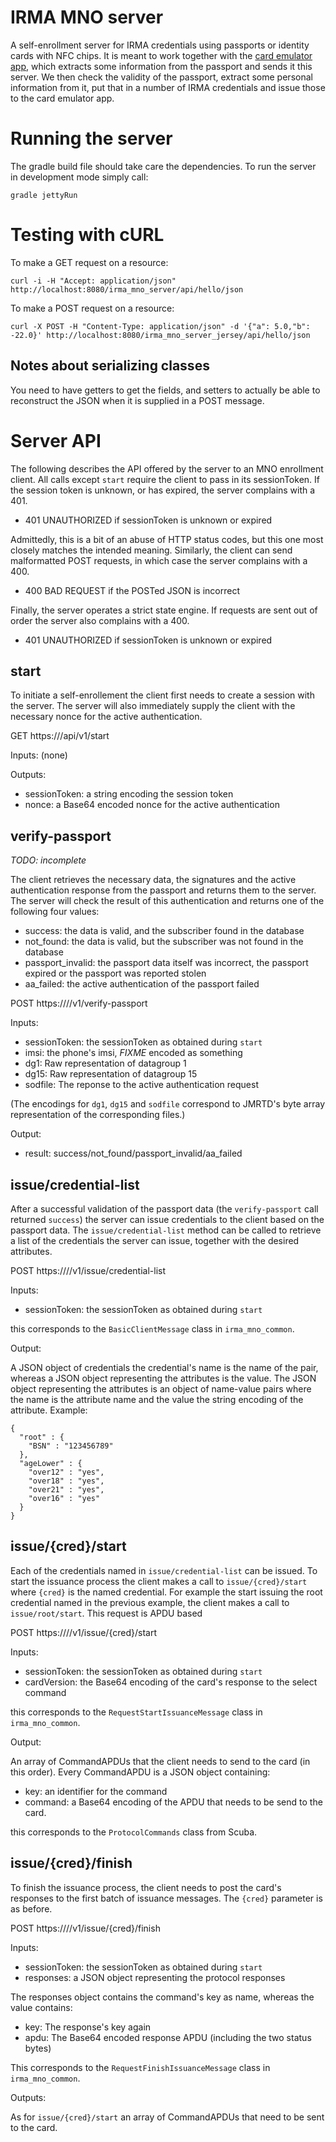# IRMA MNO server

A self-enrollment server for IRMA credentials using passports or identity cards with NFC chips. It is meant to work together with the [card emulator app](https://github.com/credentials/irma_android_cardemu), which extracts some information from the passport and sends it this server. We then check the validity of the passport, extract some personal information from it, put that in a number of IRMA credentials and issue those to the card emulator app.

# Running the server

The gradle build file should take care the dependencies. To run the server in development mode simply call:

    gradle jettyRun

# Testing with cURL

To make a GET request on a resource:

    curl -i -H "Accept: application/json" http://localhost:8080/irma_mno_server/api/hello/json

To make a POST request on a resource:

    curl -X POST -H "Content-Type: application/json" -d '{"a": 5.0,"b": -22.0}' http://localhost:8080/irma_mno_server_jersey/api/hello/json

## Notes about serializing classes

You need to have getters to get the fields, and setters to actually be able to reconstruct the JSON when it is supplied in a POST message.

# Server API

The following describes the API offered by the server to an MNO enrollment client. All calls except `start` require the client to pass in its sessionToken. If the session token is unknown, or has expired, the server complains with a 401.

 * 401 UNAUTHORIZED if sessionToken is unknown or expired

Admittedly, this is a bit of an abuse of HTTP status codes, but this one most closely matches the intended meaning. Similarly, the client can send malformatted POST requests, in which case the server complains with a 400.

 * 400 BAD REQUEST if the POSTed JSON is incorrect

Finally, the server operates a strict state engine. If requests are sent out of order the server also complains with a 400.

 * 401 UNAUTHORIZED if sessionToken is unknown or expired

## start

To initiate a self-enrollement the client first needs to create a session with the server. The server will also immediately supply the client with the necessary nonce for the active authentication.

GET https://<server>/api/v1/start

Inputs: (none)

Outputs:

 * sessionToken: a string encoding the session token
 * nonce: a Base64 encoded nonce for the active authentication

## verify-passport

*TODO: incomplete*

The client retrieves the necessary data, the signatures and the active authentication response from the passport and returns them to the server. The server will check the result of this authentication and returns one of the following four values:

 * success: the data is valid, and the subscriber found in the database
 * not_found: the data is valid, but the subscriber was not found in the database
 * passport_invalid: the passport data itself was incorrect, the passport expired or the passport was reported stolen
 * aa_failed: the active authentication of the passport failed

POST https://<server>/<api>/v1/verify-passport

Inputs:

 * sessionToken: the sessionToken as obtained during `start`
 * imsi: the phone's imsi, *FIXME* encoded as something
 * dg1: Raw representation of datagroup 1
 * dg15: Raw representation of datagroup 15
 * sodfile: The reponse to the active authentication request

(The encodings for `dg1`, `dg15` and `sodfile` correspond to JMRTD's byte array representation of the corresponding files.)

Output:

 * result: success/not_found/passport_invalid/aa_failed

## issue/credential-list

After a successful validation of the passport data (the `verify-passport` call returned `success`) the server can issue credentials to the client based on the passport data. The `issue/credential-list` method can be called to retrieve a list of the credentials the server can issue, together with the desired attributes.

POST https://<server>/<api>/v1/issue/credential-list

Inputs:

 * sessionToken: the sessionToken as obtained during `start`

this corresponds to the `BasicClientMessage` class in `irma_mno_common`.

Output:

A JSON object of credentials the credential's name is the name of the pair, whereas a JSON object representing the attributes is the value. The JSON object representing the attributes is an object of name-value pairs where the name is the attribute name and the value the string encoding of the attribute. Example:

    {
      "root" : {
        "BSN" : "123456789"
      },
      "ageLower" : {
        "over12" : "yes",
        "over18" : "yes",
        "over21" : "yes",
        "over16" : "yes"
      }
    }

## issue/{cred}/start

Each of the credentials named in `issue/credential-list` can be issued. To start the issuance process the client makes a call to `issue/{cred}/start` where `{cred}` is the named credential. For example the start issuing the root credential named in the previous example, the client makes a call to `issue/root/start`. This request is APDU based

POST https://<server>/<api>/v1/issue/{cred}/start

Inputs:

 * sessionToken: the sessionToken as obtained during `start`
 * cardVersion: the Base64 encoding of the card's response to the select command

this corresponds to the `RequestStartIssuanceMessage` class in `irma_mno_common`.

Output:

An array of CommandAPDUs that the client needs to send to the card (in this order). Every CommandAPDU is a JSON object containing:

 * key: an identifier for the command
 * command: a Base64 encoding of the APDU that needs to be send to the card.

this corresponds to the `ProtocolCommands` class from Scuba.

## issue/{cred}/finish

To finish the issuance process, the client needs to post the card's responses to the first batch of issuance messages. The `{cred}` parameter is as before.

POST https://<server>/<api>/v1/issue/{cred}/finish

Inputs:

 * sessionToken: the sessionToken as obtained during `start`
 * responses: a JSON object representing the protocol responses

The responses object contains the command's key as name, whereas the value contains:

 * key: The response's key again
 * apdu: The Base64 encoded response APDU (including the two status bytes)

This corresponds to the `RequestFinishIssuanceMessage` class in `irma_mno_common`.

Outputs:

As for `issue/{cred}/start` an array of CommandAPDUs that need to be sent to the card.
